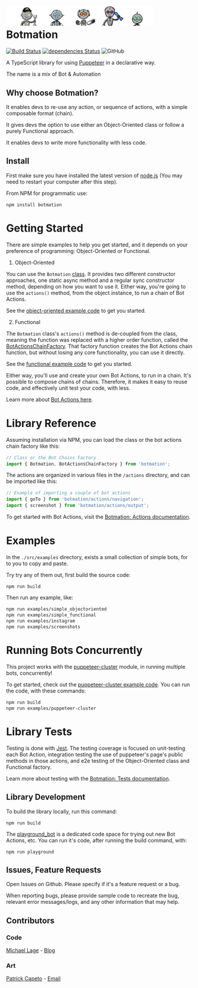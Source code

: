 <h1>
    <img src="https://raw.githubusercontent.com/mrWh1te/Botmation/major-v-1-prep/assets/art/group.jpg" alt="Botmation" width="400">
    <!-- <img src="https://raw.githubusercontent.com/mrWh1te/Botmation/master/assets/art/group.jpg" alt="Botmation" width="400"> -->
    <br />
    Botmation
</h1>

[![Build Status](https://travis-ci.com/mrWh1te/Botmation.svg?branch=master)](https://travis-ci.com/mrWh1te/Botmation) 
[![dependencies Status](https://david-dm.org/mrWh1te/Botmation/status.svg)](https://david-dm.org/mrWh1te/Botmation) 
![GitHub](https://img.shields.io/github/license/mrWh1te/Botmation)

A TypeScript library for using [Puppeteer](https://github.com/puppeteer/puppeteer) in a declarative way.

The name is a mix of Bot & Automation

Why choose Botmation?
---------------------

It enables devs to re-use any action, or sequence of actions, with a simple composable format (chain).

It gives devs the option to use either an Object-Oriented class or follow a purely Functional approach.

It enables devs to write more functionality with less code.

Install
-------

First make sure you have installed the latest version of [node.js](http://nodejs.org/)
(You may need to restart your computer after this step).

From NPM for programmatic use:

    npm install botmation

# Getting Started

There are simple examples to help you get started, and it depends on your preference of programming: Object-Oriented or Functional. 

1) Object-Oriented

You can use the `Botmation` [class](/src/botmation/class.ts). It provides two different constructor approaches, one static async method and a regular sync constructor method, depending on how you want to use it. Either way, you're going to use the `actions()` method, from the object instance, to run a chain of Bot Actions. 

See the [object-oriented example code](/src/examples/simple_objectoriented.ts) to get you started.

2) Functional

The `Botmation` class's `actions()` method is de-coupled from the class, meaning the function was replaced with a higher order function, called the [BotActionsChainFactory](/src/botmation/factories/bot-actions-chain.factory.ts). That factory function creates the Bot Actions chain function, but without losing any core functionality, you can use it directly.

See the [functional example code](/src/examples/simple_functional.ts) to get you started.

Either way, you'll use and create your own Bot Actions, to run in a chain. It's possible to compose chains of chains. Therefore, it makes it easy to reuse code, and effectively unit test your code, with less. 

Learn more about [Bot Actions here](/src/botmation/actions/README.md).

# Library Reference

Assuming installation via NPM, you can load the class or the bot actions chain factory like this:
```javascript
// Class or the Bot Chains Factory
import { Botmation, BotActionsChainFactory } from 'botmation';
```
The actions are organized in various files in the `/actions` directory, and can be imported like this:
```javascript
// Example of importing a couple of bot actions
import { goTo } from 'botmation/actions/navigation';
import { screenshot } from 'botmation/actions/output';
```

To get started with Bot Actions, visit the [Botmation: Actions documentation](/src/botmation/actions/README.md).

# Examples

In the `./src/examples` directory, exists a small collection of simple bots, for to you to copy and paste.

Try try any of them out, first build the source code:
```
npm run build
```

Then run any example, like:
```
npm run examples/simple_objectoriented
npm run examples/simple_functional
npm run examples/instagram
npm run examples/screenshots
```

# Running Bots Concurrently

This project works with the [puppeteer-cluster](https://github.com/thomasdondorf/puppeteer-cluster) module, in running multiple bots, concurrently!

To get started, check out the [puppeteer-cluster example code](/src/examples/puppeteer-cluster.ts). 
You can run the code, with these commands:
```
npm run build
npm run examples/puppeteer-cluster
```

# Library Tests

Testing is done with [Jest](https://jestjs.io/). The testing coverage is focused on unit-testing each Bot Action, integration testing the use of puppeteer's page's public methods in those actions, and e2e testing of the Object-Oriented class and Functional factory.

Learn more about testing with the [Botmation: Tests documentation](/src/tests/README.md).

## Library Development

To build the library locally, run this command:
```
npm run build
```

The [playground_bot](/src/playground_bot.ts) is a dedicated code space for trying out new Bot Actions, etc. You can run it's code, after running the build command, with:
```
npm run playground
```

## Issues, Feature Requests

Open Issues on Github. Please specify if it's a feature request or a bug.

When reporting bugs, please provide sample code to recreate the bug, relevant error messages/logs, and any other information that may help.

## Contributors

### Code

[Michael Lage](https://github.com/mrWh1te) - [Blog](https://copynpaste.me)

### Art

[Patrick Capeto](https://www.instagram.com/patrick.capeto/) - [Email](mailto:me@patrickcapeto.com)